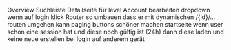Overview Suchleiste
Detailseite für level
Account bearbeiten
dropdown wenn auf login klick
Router so umbauen dass er mit dynamischen /{id}/... routen umgehen kann
paging buttons schöner machen
startseite
wenn user schon eine session hat und diese noch gültig ist (24h) dann diese laden und keine neue erstellen bei login auf anderem gerät


